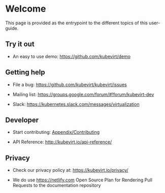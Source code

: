 
# Welcome

This page is provided as the entrypoint to the different topics of this user-guide.

## Try it out

- An easy to use demo: <https://github.com/kubevirt/demo>

## Getting help

- File a bug: <https://github.com/kubevirt/kubevirt/issues>

- Mailing list: <https://groups.google.com/forum/#!forum/kubevirt-dev>

- Slack: <https://kubernetes.slack.com/messages/virtualization>

## Developer

- Start contributing: [Appendix/Contributing](../appendix/contributing)

- API Reference: <http://kubevirt.io/api-reference/>

## Privacy

- Check our privacy policy at: <https://kubevirt.io/privacy/>

- We do use <https://netlify.com> Open Source Plan for Rendering Pull
  Requests to the documentation repository
